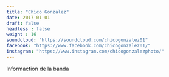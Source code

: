 ```yaml
---
title: "Chico Gonzalez"
date: 2017-01-01
draft: false
headless : false
weight : 16
soundcloud: "https://soundcloud.com/chicogonzalez01"
facebook: "https://www.facebook.com/chicogonzalez01/"
instagram: "https://www.instagram.com/chicogonzalezphoto/"
---
```

Informaction de la banda